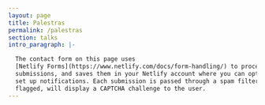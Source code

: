 ```yaml
---
layout: page
title: Palestras
permalink: /palestras
section: talks
intro_paragraph: |-

  The contact form on this page uses
  [Netlify Forms](https://www.netlify.com/docs/form-handling/) to process
  submissions, and saves them in your Netlify account where you can optionally
  set up notifications. Each submission is passed through a spam filter and if
  flagged, will display a CAPTCHA challenge to the user.
---
```

